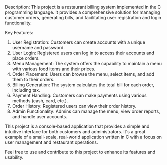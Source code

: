 Description:
This project is a restaurant billing system implemented in the C programming language. It provides a comprehensive solution for managing customer orders, generating bills, and facilitating user registration and login functionality. 

Key Features:
1. User Registration: Customers can create accounts with a unique username and password.
2. User Login: Registered users can log in to access their accounts and place orders.
3. Menu Management: The system offers the capability to maintain a menu with various food items and their prices.
4. Order Placement: Users can browse the menu, select items, and add them to their orders.
5. Billing Generation: The system calculates the total bill for each order, including tax.
6. Payment Handling: Customers can make payments using various methods (cash, card, etc.).
7. Order History: Registered users can view their order history.
8. Admin Functionality: Admins can manage the menu, view order reports, and handle user accounts.

This project is a console-based application that provides a simple and intuitive interface for both customers and administrators. It's a great example of a small-scale, real-world application written in C with a focus on user management and restaurant operations.

Feel free to use and contribute to this project to enhance its features and usability.
